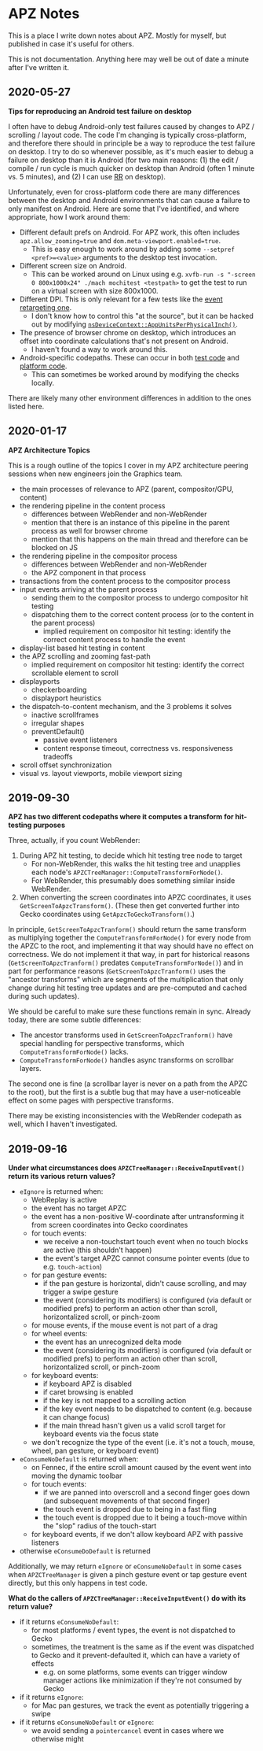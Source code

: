 # APZ Notes

This is a place I write down notes about APZ. Mostly for myself, but published in case it's useful for others.

This is not documentation. Anything here may well be out of date a minute after I've written it.

## 2020-05-27

**Tips for reproducing an Android test failure on desktop**

I often have to debug Android-only test failures caused by changes to APZ / scrolling / layout code. The code I'm changing is typically cross-platform, and therefore there should in principle be a way to reproduce the test failure on desktop. I try to do so whenever possible, as it's much easier to debug a failure on desktop than it is Android (for two main reasons: (1) the edit / compile / run cycle is much quicker on desktop than Android (often 1 minute vs. 5 minutes), and (2) I can use [RR](https://rr-project.org/) on desktop).

Unfortunately, even for cross-platform code there are many differences between the desktop and Android environments that can cause a failure to only manifest on Android. Here are some that I've identified, and where appropriate, how I work around them:

* Different default prefs on Android. For APZ work, this often includes `apz.allow_zooming=true` and `dom.meta-viewport.enabled=true`.
  * This is easy enough to work around by adding some `--setpref <pref>=<value>` arguments to the desktop test invocation.
* Different screen size on Android.
  * This can be worked around on Linux using e.g. `xvfb-run -s "-screen 0 800x1000x24" ./mach mochitest <testpath>` to get the test to run on a virtual screen with size 800x1000.
* Different DPI. This is only relevant for a few tests like the [event retargeting one](https://searchfox.org/mozilla-central/rev/bc3600def806859c31b2c7ac06e3d69271052a89/layout/base/tests/test_event_target_radius.html).
  * I don't know how to control this "at the source", but it can be hacked out by modifying [`nsDeviceContext::AppUnitsPerPhysicalInch()`](https://searchfox.org/mozilla-central/rev/bc3600def806859c31b2c7ac06e3d69271052a89/gfx/src/nsDeviceContext.h#109).
* The presence of browser chrome on desktop, which introduces an offset into coordinate calculations that's not present on Android.
  * I haven't found a way to work around this.  
* Android-specific codepaths. These can occur in both [test code](https://searchfox.org/mozilla-central/rev/bc3600def806859c31b2c7ac06e3d69271052a89/layout/base/tests/test_event_target_radius.html#113) and [platform code](https://searchfox.org/mozilla-central/rev/bc3600def806859c31b2c7ac06e3d69271052a89/gfx/layers/apz/src/AsyncPanZoomController.cpp#4542).
  * This can sometimes be worked around by modifying the checks locally.

There are likely many other environment differences in addition to the ones listed here.

## 2020-01-17

**APZ Architecture Topics**

This is a rough outline of the topics I cover in my APZ architecture peering sessions when new engineers join the Graphics team.

* the main processes of relevance to APZ (parent, compositor/GPU, content)
* the rendering pipeline in the content process
  * differences between WebRender and non-WebRender
  * mention that there is an instance of this pipeline in the parent process as well for browser chrome
  * mention that this happens on the main thread and therefore can be blocked on JS
* the rendering pipeline in the compositor process
  * differences between WebRender and non-WebRender
  * the APZ component in that process
* transactions from the content process to the compositor process
* input events arriving at the parent process
  * sending them to the compositor process to undergo compositor hit testing
  * dispatching them to the correct content process (or to the content in the parent process)
    * implied requirement on compositor hit testing: identify the correct content process to handle the event
* display-list based hit testing in content
* the APZ scrolling and zooming fast-path
  * implied requirement on compositor hit testing: identify the correct scrollable element to scroll
* displayports
  * checkerboarding
  * displayport heuristics
* the dispatch-to-content mechanism, and the 3 problems it solves
  * inactive scrollframes
  * irregular shapes
  * preventDefault()
    * passive event listeners
    * content response timeout, correctness vs. responsiveness tradeoffs
* scroll offset synchronization
* visual vs. layout viewports, mobile viewport sizing

## 2019-09-30

**APZ has two different codepaths where it computes a transform for hit-testing purposes**

Three, actually, if you count WebRender:

1. During APZ hit testing, to decide which hit testing tree node to target
   * For non-WebRender, this walks the hit testing tree and unapplies each node's `APZCTreeManager::ComputeTransformForNode()`.
   * For WebRender, this presumably does something similar inside WebRender.
1. When converting the screen coordinates into APZC coordinates, it uses `GetScreenToApzcTransform()`. (These then get converted further into Gecko coordinates using `GetApzcToGeckoTransform()`.)

In principle, `GetScreenToApzcTranform()` should return the same transform as multiplying together the `ComputeTransformForNode()` for every node from the APZC to the root, and implementing it that way should have no effect on correctness. We do not implement it that way, in part for historical reasons (`GetScreenToApzcTranform()` predates `ComputeTransformForNode()`) and in part for performance reasons (`GetScreenToApzcTranform()` uses the "ancestor transforms" which are segments of the multiplication that only change during hit testing tree updates and are pre-computed and cached during such updates).

We should be careful to make sure these functions remain in sync. Already today, there are some subtle differences:

* The ancestor transforms used in `GetScreenToApzcTranform()` have special handling for perspective transforms, which `ComputeTransformForNode()` lacks.
* `ComputeTransformForNode()` handles async transforms on scrollbar layers.

The second one is fine (a scrollbar layer is never on a path from the APZC to the root), but the first is a subtle bug that may have a user-noticeable effect on some pages with perspective transforms.

There may be existing inconsistencies with the WebRender codepath as well, which I haven't investigated.

## 2019-09-16

**Under what circumstances does `APZCTreeManager::ReceiveInputEvent()` return its various return values?**

* `eIgnore` is returned when:
  * WebReplay is active
  * the event has no target APZC
  * the event has a non-positive W-coordinate after untransforming it from screen coordinates into Gecko coordinates
  * for touch events:
    * we receive a non-touchstart touch event when no touch blocks are active (this shouldn't happen)
    * the event's target APZC cannot consume pointer events (due to e.g. `touch-action`)
  * for pan gesture events:
    * if the pan gesture is horizontal, didn't cause scrolling, and may trigger a swipe gesture
    * the event (considering its modifiers) is configured (via default or modified prefs) to perform an action other than scroll, horizontalized scroll, or pinch-zoom
  * for mouse events, if the mouse event is not part of a drag
  * for wheel events:
    * the event has an unrecognized delta mode
    * the event (considering its modifiers) is configured (via default or modified prefs) to perform an action other than scroll, horizontalized scroll, or pinch-zoom
  * for keyboard events:
    * if keyboard APZ is disabled
    * if caret browsing is enabled
    * if the key is not mapped to a scrolling action
    * if the key event needs to be dispatched to content (e.g. because it can change focus)
    * if the main thread hasn't given us a valid scroll target for keyboard events via the focus state
  * we don't recognize the type of the event (i.e. it's not a touch, mouse, wheel, pan gesture, or keyboard event)
* `eConsumeNoDefault` is returned when:
  * on Fennec, if the entire scroll amount caused by the event went into moving the dynamic toolbar
  * for touch events:
    * if we are panned into overscroll and a second finger goes down (and subsequent movements of that second finger)
    * the touch event is dropped due to being in a fast fling
    * the touch event is dropped due to it being a touch-move within the "slop" radius of the touch-start
  * for keyboard events, if we don't allow keyboard APZ with passive listeners
* otherwise `eConsumeDoDefault` is returned

Additionally, we may return `eIgnore` or `eConsumeNoDefault` in some cases when `APZCTreeManager` is given a pinch gesture event or tap gesture event directly, but this only happens in test code.

**What do the callers of `APZCTreeManager::ReceiveInputEvent()` do with its return value?**

* if it returns `eConsumeNoDefault`:
  * for most platforms / event types, the event is not dispatched to Gecko
  * sometimes, the treatment is the same as if the event was dispatched to Gecko and it prevent-defaulted it, which can have a variety of effects
    * e.g. on some platforms, some events can trigger window manager actions like minimization if they're not consumed by Gecko
* if it returns `eIgnore`:
  * for Mac pan gestures, we track the event as potentially triggering a swipe
* if it returns `eConsumeNoDefault` or `eIgnore`:
  * we avoid sending a `pointercancel` event in cases where we otherwise might
